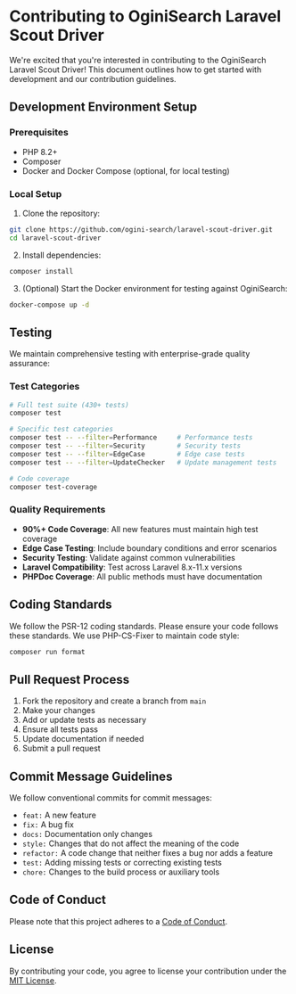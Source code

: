 # Contributing to OginiSearch Laravel Scout Driver

We're excited that you're interested in contributing to the OginiSearch Laravel Scout Driver! This document outlines how to get started with development and our contribution guidelines.

## Development Environment Setup

### Prerequisites

- PHP 8.2+
- Composer
- Docker and Docker Compose (optional, for local testing)

### Local Setup

1. Clone the repository:

```bash
git clone https://github.com/ogini-search/laravel-scout-driver.git
cd laravel-scout-driver
```

2. Install dependencies:

```bash
composer install
```

3. (Optional) Start the Docker environment for testing against OginiSearch:

```bash
docker-compose up -d
```

## Testing

We maintain comprehensive testing with enterprise-grade quality assurance:

### Test Categories

```bash
# Full test suite (430+ tests)
composer test

# Specific test categories
composer test -- --filter=Performance     # Performance tests
composer test -- --filter=Security        # Security tests
composer test -- --filter=EdgeCase        # Edge case tests
composer test -- --filter=UpdateChecker   # Update management tests

# Code coverage
composer test-coverage
```

### Quality Requirements

- **90%+ Code Coverage**: All new features must maintain high test coverage
- **Edge Case Testing**: Include boundary conditions and error scenarios
- **Security Testing**: Validate against common vulnerabilities
- **Laravel Compatibility**: Test across Laravel 8.x-11.x versions
- **PHPDoc Coverage**: All public methods must have documentation

## Coding Standards

We follow the PSR-12 coding standards. Please ensure your code follows these standards. We use PHP-CS-Fixer to maintain code style:

```bash
composer run format
```

## Pull Request Process

1. Fork the repository and create a branch from `main`
2. Make your changes
3. Add or update tests as necessary
4. Ensure all tests pass
5. Update documentation if needed
6. Submit a pull request

## Commit Message Guidelines

We follow conventional commits for commit messages:

- `feat:` A new feature
- `fix:` A bug fix
- `docs:` Documentation only changes
- `style:` Changes that do not affect the meaning of the code
- `refactor:` A code change that neither fixes a bug nor adds a feature
- `test:` Adding missing tests or correcting existing tests
- `chore:` Changes to the build process or auxiliary tools

## Code of Conduct

Please note that this project adheres to a [Code of Conduct](CODE_OF_CONDUCT.md).

## License

By contributing your code, you agree to license your contribution under the [MIT License](LICENSE.md). 